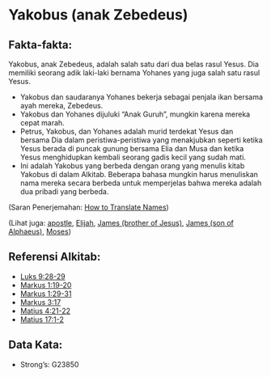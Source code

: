 # Yakobus (anak Zebedeus)

## Fakta-fakta:

Yakobus, anak Zebedeus, adalah salah satu dari dua belas rasul Yesus. Dia memiliki seorang adik laki-laki bernama Yohanes yang juga salah satu rasul Yesus.

* Yakobus dan saudaranya Yohanes bekerja sebagai penjala ikan bersama ayah mereka, Zebedeus.
* Yakobus dan Yohanes dijuluki “Anak Guruh”, mungkin karena mereka cepat marah.
* Petrus, Yakobus, dan Yohanes adalah murid terdekat Yesus dan bersama Dia dalam peristiwa-peristiwa yang menakjubkan seperti ketika Yesus berada di puncak gunung bersama Elia dan Musa dan ketika Yesus menghidupkan kembali seorang gadis kecil yang sudah mati.
* Ini adalah Yakobus yang berbeda dengan orang yang menulis kitab Yakobus di dalam Alkitab. Beberapa bahasa mungkin harus menuliskan nama mereka secara berbeda untuk memperjelas bahwa mereka adalah dua pribadi yang berbeda.

(Saran Penerjemahan: [How to Translate Names](rc://en/ta/man/translate/translate-names))

(Lihat juga: [apostle](../kt/apostle.md), [Elijah](../names/elijah.md), [James (brother of Jesus)](../names/jamesbrotherofjesus.md), [James (son of Alphaeus)](../names/jamessonofalphaeus.md), [Moses](../names/moses.md))

## Referensi Alkitab:

* [Luks 9:28-29](rc://en/tn/help/luk/09/28)
* [Markus 1:19-20](rc://en/tn/help/mrk/01/19)
* [Markus 1:29-31](rc://en/tn/help/mrk/01/29)
* [Markus 3:17](rc://en/tn/help/mrk/03/17)
* [Matius 4:21-22](rc://en/tn/help/mat/04/21)
* [Matius 17:1-2](rc://en/tn/help/mat/17/01)

## Data Kata:

* Strong’s: G23850
